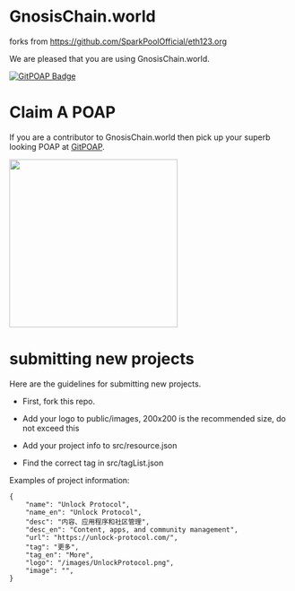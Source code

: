 # GnosisChain.world

forks from https://github.com/SparkPoolOfficial/eth123.org


We are pleased that you are using GnosisChain.world.

[![GitPOAP Badge](https://public-api.gitpoap.io/v1/repo/DAOSquare/gnosischain.world/badge)](https://www.gitpoap.io/gh/DAOSquare/gnosischain.world)


# Claim A POAP

If you are a contributor to GnosisChain.world then pick up your superb looking POAP at [GitPOAP](https://www.gitpoap.io/gp/448).

<img src="https://assets.poap.xyz/gitpoap-2021-gnosischainworld-contributor-2021-logo-1662669115833.png"  width="300" height="300">

# submitting new projects

Here are the guidelines for submitting new projects.

- First, fork this repo.

- Add your logo to public/images, 200x200 is the recommended size, do not exceed this

- Add your project info to src/resource.json

- Find the correct tag in src/tagList.json


Examples of project information:

```
{
    "name": "Unlock Protocol",
    "name_en": "Unlock Protocol",
    "desc": "内容、应用程序和社区管理",
    "desc_en": "Content, apps, and community management",
    "url": "https://unlock-protocol.com/",
    "tag": "更多",
    "tag_en": "More",
    "logo": "/images/UnlockProtocol.png",
    "image": "",
}
```
